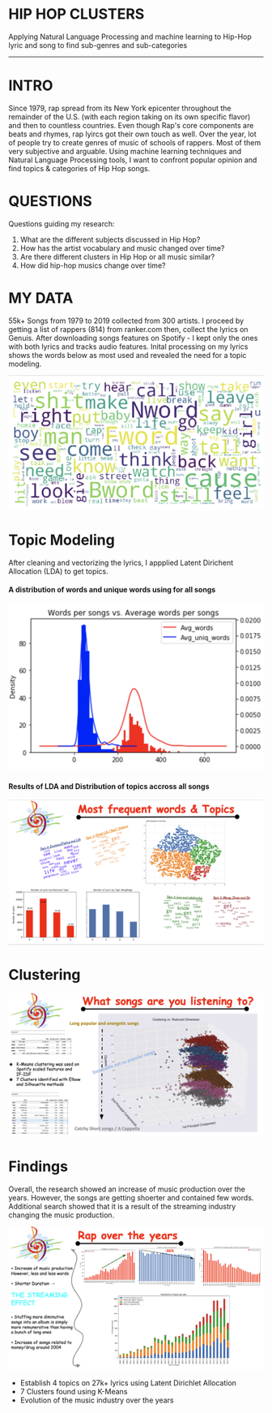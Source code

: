 # HIP HOP CLUSTERS
Applying Natural Language Processing and machine learning to Hip-Hop lyric and song to find sub-genres and sub-categories
________________________________________________________________________________________________________________

# INTRO

Since 1979, rap spread from its New York epicenter throughout the remainder of the U.S. (with each region taking on its own specific flavor) and then to countless countries. Even though Rap's core components are beats and rhymes, rap lyircs got their own touch as well. Over the year, lot of people try to create genres of music of schools of rappers. Most of them very subjective and arguable. Using machine learning techniques and Natural Language Processing tools, I want to confront popular opinion and find topics & categories of Hip Hop songs.


# QUESTIONS
Questions guiding my research:

1. What are the different subjects discussed in Hip Hop?
2. How has the artist vocabulary and music changed over time?
3. Are there different clusters in Hip Hop or all music similar?
4. How did hip-hop musics change over time?

# MY DATA
55k+ Songs from 1979 to 2019 collected from 300 artists. I proceed by getting a list of rappers (814) from ranker.com then, collect the lyrics on Genuis.
After downloading songs features on Spotify - I kept only the ones with both lyrics and tracks audio features. Inital processing on my lyrics shows the words below as most used and revealed the need for a topic modeling.

![word cloud](Pics-Graphs/wordcloud_all_lyrics.png)

# Topic Modeling
After cleaning and vectorizing the lyrics, I appplied Latent Dirichent Allocation (LDA) to get topics.

#### A distribution of words and unique words using for all songs
![wordsvsunique](Pics-Graphs/wordsvsuniq.png)

#### Results of LDA and Distribution of topics accross all songs
![from slide](Pics-Graphs/freq_words_topics.png)

# Clustering
![Cluster Slide](Pics-Graphs/Clustering.png)

# Findings
Overall, the research showed an increase of music production over the years. However, the songs are getting shoerter and contained few words. 
Additional search showed that it is a result of the streaming industry changing the music production.

![slide_evolution_hip_hop](Pics-Graphs/Evolution_Hip_Hop.png)

- Establish 4 topics on 27k+ lyrics using Latent Dirichlet Allocation
- 7 Clusters found using K-Means
- Evolution of the music industry over the years



